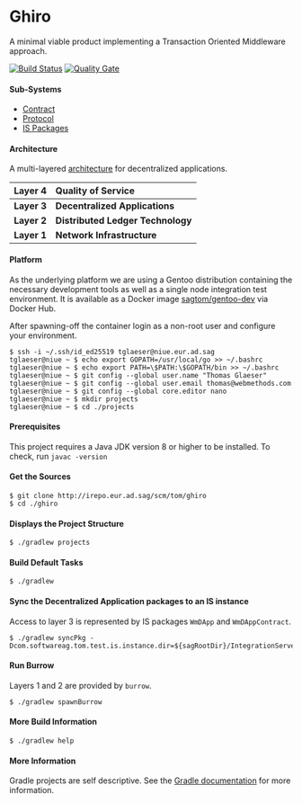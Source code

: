 # Ghiro
A minimal viable product implementing a Transaction Oriented Middleware approach.

[![Build Status](http://us-builds.ame.ad.sag/buildStatus/icon?job=GHIRO_master)](http://us-builds.ame.ad.sag/job/GHIRO_master/)
[![Quality Gate](http://bas.eur.ad.sag:9000/api/project_badges/measure?project=com.softwareag.tom.ghiro:ghiro&metric=alert_status)](http://bas.eur.ad.sag:9000/dashboard?id=com.softwareag.tom.ghiro:ghiro)

#### Sub-Systems
* [Contract](./modules/contract)
* [Protocol](./modules/protocol)
* [IS Packages](./packages)

#### Architecture
A multi-layered [architecture](./architecture.md) for decentralized applications.

|Layer 4|Quality of Service|
|------:|:-----------------|
|**Layer 3**|**Decentralized Applications**|
|**Layer 2**|**Distributed Ledger Technology**|
|**Layer 1**|**Network Infrastructure**|

#### Platform
As the underlying platform we are using a Gentoo distribution containing the necessary development tools as well as a single
node integration test environment. It is available as a Docker image [sagtom/gentoo-dev](https://hub.docker.com/r/sagtom/gentoo-dev)
via Docker Hub.

After spawning-off the container login as a non-root user and configure your environment.
````
$ ssh -i ~/.ssh/id_ed25519 tglaeser@niue.eur.ad.sag
tglaeser@niue ~ $ echo export GOPATH=/usr/local/go >> ~/.bashrc
tglaeser@niue ~ $ echo export PATH=\$PATH:\$GOPATH/bin >> ~/.bashrc
tglaeser@niue ~ $ git config --global user.name "Thomas Glaeser"
tglaeser@niue ~ $ git config --global user.email thomas@webmethods.com
tglaeser@niue ~ $ git config --global core.editor nano
tglaeser@niue ~ $ mkdir projects
tglaeser@niue ~ $ cd ./projects
````

#### Prerequisites
This project requires a Java JDK version 8 or higher to be installed.
To check, run `javac -version`

#### Get the Sources
```
$ git clone http://irepo.eur.ad.sag/scm/tom/ghiro
$ cd ./ghiro
```

#### Displays the Project Structure
```
$ ./gradlew projects
```

#### Build Default Tasks
```
$ ./gradlew
```

#### Sync the Decentralized Application packages to an IS instance
Access to layer 3 is represented by IS packages `WmDApp` and `WmDAppContract`.
```
$ ./gradlew syncPkg -Dcom.softwareag.tom.test.is.instance.dir=${sagRootDir}/IntegrationServer/instances/default
```

#### Run Burrow
Layers 1 and 2 are provided by `burrow`.
```
$ ./gradlew spawnBurrow
```

#### More Build Information
```
$ ./gradlew help
```

#### More Information
Gradle projects are self descriptive. See the [Gradle documentation](https://gradle.org/docs) for more information.
